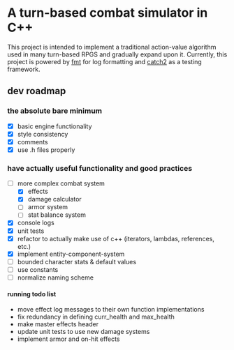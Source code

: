 # A turn-based combat simulator in C++
This project is intended to implement a traditional action-value algorithm used in many turn-based RPGS and gradually expand upon it. Currently, this project is powered by [fmt](https://github.com/fmtlib/fmt) for log formatting and [catch2](https://github.com/catchorg/Catch2) as a testing framework.

## dev roadmap

### the absolute bare minimum
- [X] basic engine functionality
- [X] style consistency
- [X] comments
- [X] use .h files properly

### have actually useful functionality and good practices
- [ ] more complex combat system
	- [X] effects
	- [X] damage calculator
	- [ ] armor system
	- [ ] stat balance system
- [X] console logs
- [X] unit tests
- [X] refactor to actually make use of c++ (iterators, lambdas, references, etc.)
- [X] implement entity-component-system
- [ ] bounded character stats & default values
- [ ] use constants
- [ ] normalize naming scheme

#### running todo list
- move effect log messages to their own function implementations
- fix redundancy in defining curr_health and max_health
- make master effects header
- update unit tests to use new damage systems
- implement armor and on-hit effects
